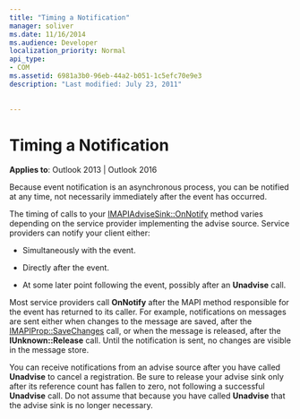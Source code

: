 ```yaml
---
title: "Timing a Notification"
manager: soliver
ms.date: 11/16/2014
ms.audience: Developer
localization_priority: Normal
api_type:
- COM
ms.assetid: 6981a3b0-96eb-44a2-b051-1c5efc70e9e3
description: "Last modified: July 23, 2011"
 
 
---
```


# Timing a Notification

  
  
**Applies to**: Outlook 2013 | Outlook 2016 
  
Because event notification is an asynchronous process, you can be notified at any time, not necessarily immediately after the event has occurred.
  
 The timing of calls to your [IMAPIAdviseSink::OnNotify](imapiadvisesink-onnotify.md) method varies depending on the service provider implementing the advise source. Service providers can notify your client either: 
  
- Simultaneously with the event.
    
- Directly after the event.
    
- At some later point following the event, possibly after an **Unadvise** call. 
    
Most service providers call **OnNotify** after the MAPI method responsible for the event has returned to its caller. For example, notifications on messages are sent either when changes to the message are saved, after the [IMAPIProp::SaveChanges](imapiprop-savechanges.md) call, or when the message is released, after the **IUnknown::Release** call. Until the notification is sent, no changes are visible in the message store. 
  
You can receive notifications from an advise source after you have called **Unadvise** to cancel a registration. Be sure to release your advise sink only after its reference count has fallen to zero, not following a successful **Unadvise** call. Do not assume that because you have called **Unadvise** that the advise sink is no longer necessary. 
  

